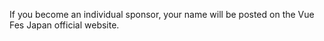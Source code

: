 If you become an individual sponsor, your name will be posted on the Vue Fes Japan official website.
